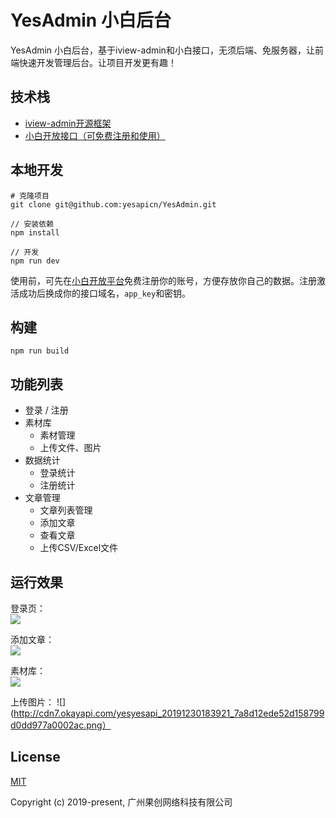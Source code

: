 # YesAdmin 小白后台

YesAdmin 小白后台，基于iview-admin和小白接口，无须后端、免服务器，让前端快速开发管理后台。让项目开发更有趣！

## 技术栈
 + [iview-admin开源框架](https://github.com/iview/iview-admin)
 + [小白开放接口（可免费注册和使用）](http://api.yesapi.cn/docs.php)

## 本地开发
```bush
# 克隆项目
git clone git@github.com:yesapicn/YesAdmin.git

// 安装依赖
npm install

// 开发
npm run dev
```

使用前，可先在[小白开放平台](http://open.yesapi.cn/index.php?r=user/registration)免费注册你的账号，方便存放你自己的数据。注册激活成功后换成你的接口域名，```app_key```和密钥。

## 构建
```bush
npm run build
```

## 功能列表

- 登录 / 注册
- 素材库
    - 素材管理
    - 上传文件、图片
- 数据统计
    - 登录统计
    - 注册统计
- 文章管理
    - 文章列表管理
    - 添加文章
    - 查看文章
    - 上传CSV/Excel文件

## 运行效果

登录页：  
![](http://cdn7.okayapi.com/yesyesapi_20191230183821_318cf4fd4396d7119faf3ad8cc91aa0f.png)

添加文章：  
![](http://cdn7.okayapi.com/yesyesapi_20191230183840_cae4dcff24a31ad420b72082806faeed.png)

素材库：  
![](http://cdn7.okayapi.com/yesyesapi_20191230183903_23dfa459cccac9f77abfe949026cf5fd.png)

上传图片：
![](http://cdn7.okayapi.com/yesyesapi_20191230183921_7a8d12ede52d158799d0dd977a0002ac.png）


## License
[MIT](http://opensource.org/licenses/MIT)

Copyright (c) 2019-present, 广州果创网络科技有限公司
